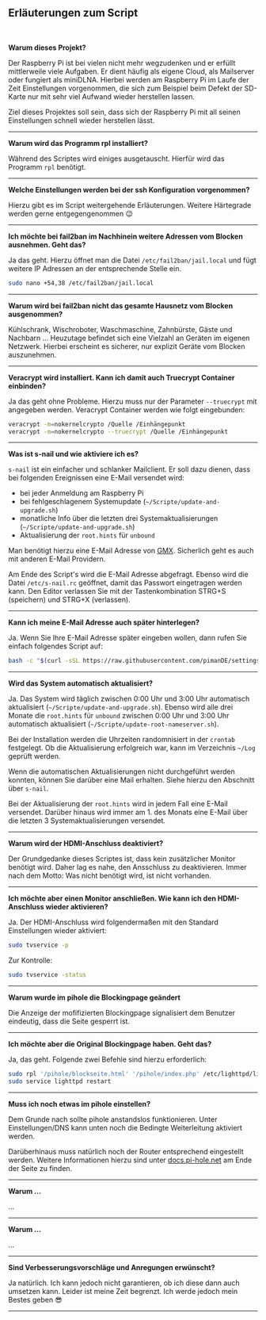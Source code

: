 ## Erläuterungen zum Script

<br>

**Warum dieses Projekt?**

Der Raspberry Pi ist bei vielen nicht mehr wegzudenken und er erfüllt mittlerweile viele Aufgaben. Er dient häufig als eigene Cloud, als Mailserver oder fungiert als miniDLNA. Hierbei werden am Raspberry Pi im Laufe der Zeit Einstellungen vorgenommen, die sich zum Beispiel beim Defekt der SD-Karte nur mit sehr viel Aufwand wieder herstellen lassen.

Ziel dieses Projektes soll sein, dass sich der Raspberry Pi mit all seinen Einstellungen schnell wieder herstellen lässt.

---
**Warum wird das Programm rpl installiert?**

Während des Scriptes wird einiges ausgetauscht. Hierfür wird das Programm `rpl` benötigt.

---
**Welche Einstellungen werden bei der ssh Konfiguration vorgenommen?**

Hierzu gibt es im Script weitergehende Erläuterungen. Weitere Härtegrade werden gerne entgegengenommen :wink:

---
**Ich möchte bei fail2ban im Nachhinein weitere Adressen vom Blocken ausnehmen. Geht das?**

Ja das geht. Hierzu öffnet man die Datei ```/etc/fail2ban/jail.local``` und fügt weitere IP Adressen an der entsprechende Stelle ein.

```bash
sudo nano +54,38 /etc/fail2ban/jail.local
```

---
**Warum wird bei fail2ban nicht das gesamte Hausnetz vom Blocken ausgenommen?**

Kühlschrank, Wischroboter, Waschmaschine, Zahnbürste, Gäste und Nachbarn ...
Heuzutage befindet sich eine Vielzahl an Geräten im eigenen Netzwerk. Hierbei erscheint es sicherer, nur explizit Geräte vom Blocken auszunehmen.

---
**Veracrypt wird installiert. Kann ich damit auch Truecrypt Container einbinden?**

Ja das geht ohne Probleme. Hierzu muss nur der Parameter `--truecrypt` mit angegeben werden. Veracrypt Container werden wie folgt eingebunden:

```bash
veracrypt -m=nokernelcrypto /Quelle /Einhängepunkt
veracrypt -m=nokernelcrypto --truecrypt /Quelle /Einhängepunkt
```



---



**Was ist s-nail und wie aktiviere ich es?**

`s-nail` ist ein einfacher und schlanker Mailclient. Er soll dazu dienen, dass bei folgenden Ereignissen eine E-Mail versendet wird:

- bei jeder Anmeldung am Raspberry Pi
- bei fehlgeschlagenem Systemupdate (`~/Scripte/update-and-upgrade.sh`)
- monatliche Info über die letzten drei Systemaktualisierungen (`~/Scripte/update-and-upgrade.sh`)
- Aktualisierung der `root.hints` für `unbound`

Man benötigt hierzu eine E-Mail Adresse von [GMX](https://www.gmx.net). Sicherlich geht es auch mit anderen E-Mail Providern.

Am Ende des Script's wird die E-Mail Adresse abgefragt. Ebenso wird die Datei `/etc/s-nail.rc` geöffnet, damit das Passwort eingetragen werden kann. Den Editor verlassen Sie mit der Tastenkombination STRG+S (speichern) und STRG+X (verlassen).



---



**Kann ich meine E-Mail Adresse auch später hinterlegen?**

Ja. Wenn Sie Ihre E-Mail Adresse später eingeben wollen, dann rufen Sie einfach folgendes Script auf:

```bash
bash -c "$(curl -sSL https://raw.githubusercontent.com/pimanDE/settings2pi/master/email-eintragen.sh)"
```


---



**Wird das System automatisch aktualisiert?**

Ja. Das System wird täglich zwischen 0:00 Uhr und 3:00 Uhr automatisch aktualisiert (`~/Scripte/update-and-upgrade.sh`).
Ebenso wird alle drei Monate die `root.hints` für `unbound` zwischen 0:00 Uhr und 3:00 Uhr automatisch aktualisiert (`~/Scripte/update-root-nameserver.sh`).

Bei der Installation werden die Uhrzeiten randomnisiert in der `crontab` festgelegt.
Ob die Aktualisierung erfolgreich war, kann im Verzeichnis `~/Log` geprüft werden.

Wenn die automatischen Aktualisierungen nicht durchgeführt werden konnten, können Sie darüber eine Mail erhalten. Siehe hierzu den Abschnitt über `s-nail`.

Bei der Aktualisierung der `root.hints` wird in jedem Fall eine E-Mail versendet.
Darüber hinaus wird immer am 1. des Monats eine E-Mail über die letzten 3 Systemaktualisierungen versendet.



---


**Warum wird der HDMI-Anschluss deaktiviert?**

Der Grundgedanke dieses Scriptes ist, dass kein zusätzlicher Monitor benötigt wird. Daher lag es nahe, den Ansschluss zu deaktivieren.
Immer nach dem Motto: Was nicht benötigt wird, ist nicht vorhanden.


---


**Ich möchte aber einen Monitor anschließen. Wie kann ich den HDMI-Anschluss wieder aktivieren?**

Ja. Der HDMI-Anschluss wird folgendermaßen mit den Standard Einstellungen wieder aktiviert:
```bash
sudo tvservice -p
```
Zur Kontrolle:

```bash
sudo tvservice -status
```


---


**Warum wurde im pihole die Blockingpage geändert**

Die Anzeige der mofifizierten Blockingpage signalisiert dem Benutzer eindeutig, dass die Seite gesperrt ist.


---



**Ich möchte aber die Original Blockingpage haben. Geht das?**

Ja, das geht. Folgende zwei Befehle sind hierzu erforderlich:
```bash
sudo rpl '/pihole/blockseite.html' '/pihole/index.php' /etc/lighttpd/lighttpd.conf > /dev/null 2>&1
sudo service lighttpd restart
```


---



**Muss ich noch etwas im pihole einstellen?**

Dem Grunde nach sollte pihole anstandslos funktionieren. Unter Einstellungen/DNS kann unten noch die Bedingte Weiterleitung aktiviert werden.

Darüberhinaus muss natürlich noch der Router entsprechend eingestellt werden. Weitere Informationen hierzu sind unter [docs.pi-hole.net](https://docs.pi-hole.net/routers/fritzbox-de/) am Ende der Seite zu finden.


---


**Warum ...**

...


---


**Warum ...**

...


---





**Sind Verbesserungsvorschläge und Anregungen erwünscht?**

Ja natürlich. Ich kann jedoch nicht garantieren, ob ich diese dann auch umsetzen kann. Leider ist meine Zeit begrenzt. Ich werde jedoch mein Bestes geben :sunglasses:

---
